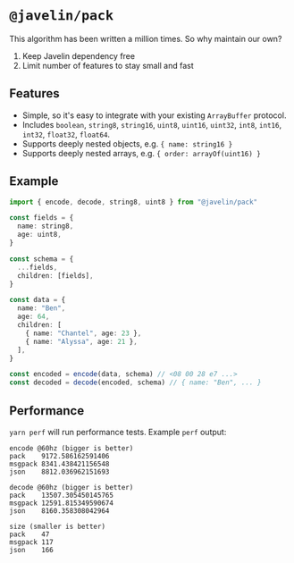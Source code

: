 # `@javelin/pack`

This algorithm has been written a million times. So why maintain our own?

1. Keep Javelin dependency free
2. Limit number of features to stay small and fast

## Features

- Simple, so it's easy to integrate with your existing `ArrayBuffer` protocol.
- Includes `boolean`, `string8`, `string16`, `uint8`, `uint16`, `uint32`, `int8`, `int16`, `int32`, `float32`, `float64`.
- Supports deeply nested objects, e.g. `{ name: string16 }`
- Supports deeply nested arrays, e.g. `{ order: arrayOf(uint16) }`

## Example

```ts
import { encode, decode, string8, uint8 } from "@javelin/pack"

const fields = {
  name: string8,
  age: uint8,
}

const schema = {
  ...fields,
  children: [fields],
}

const data = {
  name: "Ben",
  age: 64,
  children: [
    { name: "Chantel", age: 23 },
    { name: "Alyssa", age: 21 },
  ],
}

const encoded = encode(data, schema) // <08 00 28 e7 ...>
const decoded = decode(encoded, schema) // { name: "Ben", ... }
```

## Performance

`yarn perf` will run performance tests. Example `perf` output:

```
encode @60hz (bigger is better)
pack    9172.586162591406
msgpack 8341.438421156548
json    8812.036962151693

decode @60hz (bigger is better)
pack    13507.305450145765
msgpack 12591.815349590674
json    8160.358308042964

size (smaller is better)
pack    47
msgpack 117
json    166
```
